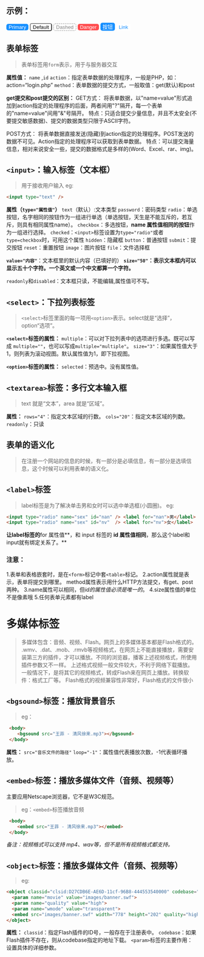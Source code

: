 
## 示例：
<style>
    table{
        border: 1px;
        background-color: blanchedalmond;
    }
    table tr:hover{
        background-color: pink;
    }
    table td:hover{
        background-color: #a7d0f7;
    }
    
</style>
<style>
.button1{
    background-color: #1890ff;
    border: none;
    color: #FFF;
    border-radius: 5px;
   
}
.button2{
background-color:#FFF;
    border-radius: 5px;
    border-color: gray;
}
.button3{
    background-color: #FFF;
    color: gray;
    border-radius: 5px;
    border: none;
    border: 1px dashed gray;
}
.button4{
    background-color:#FF4D4F;
    color: #FFF;
    border-radius: 5px;
    border: none;
}
.button5{
    border: none;
    background-color: #1890ff;
    color: #FFF;
    border-radius: 5px;
}
.button6{
    border: none;
    color: #1890ff;
    background-color: #fff;
}
</style>
<body>
   <input type="button" class="button1" value="Primary">
   <input type="button" class="button2" value="Default">
   <input type="button" class="button3" value="Dashed">
    <input type="button" class="button4" value="Danger">
    <input type="button" class="button5" value="按钮">
    <input type="button" class="button6" value="Link">
</body>


## 表单标签
>表单标签用`form`表示，用于与服务器交互

**属性值：**
`name` ,`id`
`action`：指定表单数据的处理程序，一般是PHP，如：action=“login.php”
`method`：表单数据的提交方式，一般取值：get(默认)和post

 **get提交和post提交的区别：**
GET方式：
将表单数据，以"name=value"形式追加到action指定的处理程序的后面，两者间用"?"隔开，每一个表单的"name=value"间用"&"号隔开。
特点：只适合提交少量信息，并且不太安全(不要提交敏感数据)、提交的数据类型只限于ASCII字符。

POST方式：
将表单数据直接发送(隐藏)到action指定的处理程序。POST发送的数据不可见。Action指定的处理程序可以获取到表单数据。
特点：可以提交海量信息，相对来说安全一些，提交的数据格式是多样的(Word、Excel、rar、img)。



## `<input>`：输入标签（文本框）
>用于接收用户输入
eg:
```html
<input type="text" />
```

**属性（`type="属性值"`）**
`text`（默认）:文本类型
`password`：密码类型
`radio`：单选按钮，名字相同的按钮作为一组进行单选（单选按钮，天生是不能互斥的，若互斥，则具有相同属性name）。
`checkbox`：多选按钮，**name 属性值相同的按钮**作为一组进行选择。
`checked`：`<input>`标签设置为`type="radio"`或者`type=checkbox`时，可用这个属性
`hidden`：隐藏框
`button`：普通按钮
`submit`：提交按钮
`reset`：重置按钮
`image`：图片按钮
`file`：文件选择框

**`value="内容"`**：文本框里的默认内容（已填好的）
**`size="50"`：表示文本框内可以显示五十个字符。一个英文或一个中文都算一个字符。**

`readonly`和`disabled`：文本框只读，不能编辑,属性值可不写。



## `<select>`：下拉列表标签
>`<select>`标签里面的每一项用`<option>`表示。select就是“选择”，option“选项”。

**`<select>`标签的属性：**
`multiple`：可以对下拉列表中的选项进行多选。既可以写成 `multiple=""`，也可以写成`multiple="multiple"`。
`size="3"`：如果属性值大于1，则列表为滚动视图。默认属性值为1，即下拉视图。

**`<option>`标签的属性：**
`selected`：预选中。没有属性值。



## `<textarea>`标签：多行文本输入框
>text 就是“文本”，area 就是“区域”。

**属性：**
`rows="4"`：指定文本区域的行数。
`cols="20"`：指定文本区域的列数。
`readonly`：只读


## 表单的语义化
>在注册一个网站的信息的时候，有一部分是必填信息，有一部分是选填信息，这个时候可以利用表单的语义化。



## `<label>`标签
>label标签是为了解决单击男和女时可以选中单选框(小圆圈)。
>eg:
```html
<input type="radio" name="sex" id="nan" /> <label for="nan">男</label>
<input type="radio" name="sex" id="nv"  /> <label for="nv">女</label>
```

**让label标签的**for 属性值**，和 input 标签的 **id 属性值相同**，那么这个label和input就有绑定关系了。**


### 注意：
1.表单和表格嵌套时，是在`<form>`标记中套`<table>`标记。
2.action属性就是表示，表单将提交到哪里。 method属性表示用什么HTTP方法提交，有get、post两种。
3.name属性可以相同，但*id的属性值必须是唯一的*。
4.size属性值的单位不是像素哦
5.任何表单元素都有label





# 多媒体标签
>多媒体包含：音频、视频、Flash。网页上的多媒体基本都是Flash格式的。
.wmv、.dat、.mob、.rmvb等视频格式，在网页上不能直接播放，需要安装第三方的插件，才可以播放。不同的浏览器，播客上述视频格式，所使用插件参数又不一样。
上述格式视频一般文件较大，不利于网络下载播放。
一般情况下，是将其它的视频格式，转成Flash来在网页上播放。转换软件：格式工厂等。
Flash格式的视频兼容性非常好，Flash格式的文件很小


## `<bgsound>`标签：播放背景音乐
>eg：
```html
 <body>
	<bgsound src="王菲 - 清风徐来.mp3"></bgsound>
 </body>
```
**属性：**
`src="音乐文件的路径"`
`loop="-1"`：属性值代表播放次数，-1代表循环播放。



## `<embed>`标签：播放多媒体文件（音频、视频等）
主要应用Netscape浏览器，它不是W3C规范。
>eg：`<embed>`标签播放音频
```html
 <body>
	<embed src="王菲 - 清风徐来.mp3"></embed>
 </body>
```

*备注：视频格式可以支持 mp4、wav等，但不是所有视频格式都支持。*


## `<object>`标签：播放多媒体文件（音频、视频等）
>eg:
```html
<object classid="clsid:D27CDB6E-AE6D-11cf-96B8-444553540000" codebase="http://download.macromedia.com/pub/shockwave/cabs/flash/swflash.cab#version=6,0,29,0" width="778" height="202">
  <param name="movie" value="images/banner.swf">
  <param name="quality" value="high">
  <param name="wmode" value="transparent">
  <embed src="images/banner.swf" width="778" height="202" quality="high" pluginspage="http://www.macromedia.com/go/getflashplayer" type="application/x-shockwave-flash" wmode="transparent"></embed>
</object>
```
**属性：**
`classid`：指定Flash插件的ID号，一般存在于注册表中。
`codebase`：如果Flash插件不存在，则从codebase指定的地址下载。
`<param>`标签的主要作用：设置具体的详细参数。
